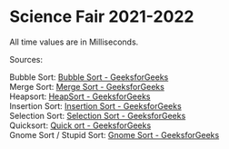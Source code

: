 # Science Fair 2021-2022

All time values are in Milliseconds.

Sources: 

Bubble Sort: [Bubble Sort - GeeksforGeeks](https://www.geeksforgeeks.org/bubble-sort/) <br>
Merge Sort: [Merge Sort - GeeksforGeeks](https://www.geeksforgeeks.org/merge-sort/) <br>
Heapsort: [HeapSort - GeeksforGeeks](https://www.geeksforgeeks.org/heap-sort/) <br>
Insertion Sort: [Insertion Sort - GeeksforGeeks](https://www.geeksforgeeks.org/Insertion-sort/) <br>
Selection Sort: [Selection Sort - GeeksforGeeks](https://www.geeksforgeeks.org/selection-sort/) <br>
Quicksort: [Quick ort - GeeksforGeeks](https://www.geeksforgeeks.org/quick-sort/) <br>
Gnome Sort / Stupid Sort: [Gnome Sort - GeeksforGeeks](https://www.geeksforgeeks.org/gnome-sort-a-stupid-one/) <br>
